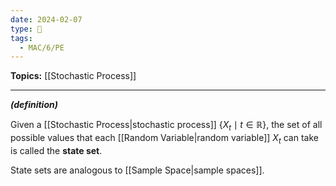 ```yaml
---
date: 2024-02-07
type: 🧠
tags:
  - MAC/6/PE
---
```


**Topics:** [[Stochastic Process]]

---

_**(definition)**_

Given a [[Stochastic Process|stochastic process]] $\left\{X_{t} \mid t \in \mathbb{R}\right\}$, the set of all possible values that each [[Random Variable|random variable]] $X_{t}$ can take is called the **state set**.

State sets are analogous to [[Sample Space|sample spaces]].

